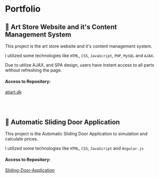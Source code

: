 # Portfolio

## 🌱  Art Store Website and it's Content Management System

This project is the art store website and it's content management system.

I utilized some technologies like `HTML`, `CSS`, `JavaScript`, `PHP`, `MySQL` and `AJAX`.

Due to utilize AJAX, and SPA design, users have instant access to all parts without refreshing the page.

#### Access to Repository:
<a href="https://github.com/alinematollahi/atiart.dk"> atiart.dk </a>

<br/>
<br/>

## 🌱  Automatic Sliding Door Application

This project is the Automatic Sliding Door Application to simulation and calculate prices.

I utilized some technologies like `HTML`, `CSS`, `JavaScript` and `Angular.js`

#### Access to Repository:
<a href="https://github.com/alinematollahi/Sliding-Door-Application"> Sliding-Door-Application </a>

